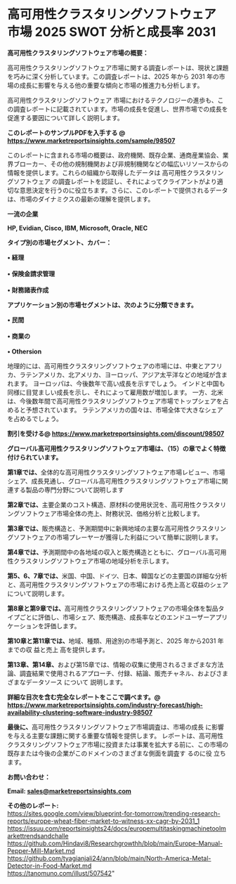# 高可用性クラスタリングソフトウェア 市場 2025 SWOT 分析と成長率 2031

<strong><b>高可用性クラスタリングソフトウェア市場の概要：</b></strong>

高可用性クラスタリングソフトウェア市場に関する調査レポートは、現状と課題を巧みに深く分析しています。この調査レポートは、2025 年から 2031 年の市場の成長に影響を与える他の重要な傾向と市場の推進力も分析します。

高可用性クラスタリングソフトウェア 市場におけるテクノロジーの進歩も、この調査レポートに記載されています。市場の成長を促進し、世界市場での成長を促進する要因について詳しく説明します。

<strong>このレポートのサンプルPDFを入手する @ <a href=https://www.marketreportsinsights.com/sample/98507>https://www.marketreportsinsights.com/sample/98507</a></strong>

このレポートに含まれる市場の概要は、政府機関、既存企業、通商産業協会、業界ブローカー、その他の規制機関および非規制機関などの幅広いリソースからの情報を提供します。これらの組織から取得したデータは 高可用性クラスタリングソフトウェア の調査レポートを認証し、それによってクライアントがより適切な意思決定を行うのに役立ちます。さらに、このレポートで提供されるデータは、市場のダイナミクスの最新の理解を提供します。

<strong>一流の企業</strong>

<strong><b>HP, Evidian, Cisco, IBM, Microsoft, Oracle, NEC</b></strong>

<strong><b>タイプ別の市場セグメント、カバー：</b></strong>

<strong>• 経理<br><br>• 保険金請求管理<br><br>• 財務諸表作成</strong>

<strong><b>アプリケーション別の市場セグメントは、次のように分類できます。</b></strong>

<strong>• 民間<br><br>• 商業の<br><br>• Othersion</strong>

 地理的には、高可用性クラスタリングソフトウェアの市場には、中東とアフリカ、ラテンアメリカ、北アメリカ、ヨーロッパ、アジア太平洋などの地域が含まれます。 ヨーロッパは、今後数年で高い成長を示すでしょう。 インドと中国も同様に目覚ましい成長を示し、それによって雇用数が増加します。 一方、北米は、今後数年間で高可用性クラスタリングソフトウェア市場でトップシェアを占めると予想されています。 ラテンアメリカの国々は、市場全体で大きなシェアを占めるでしょう。

<strong>割引を受ける@ <a href=https://www.marketreportsinsights.com/discount/98507>https://www.marketreportsinsights.com/discount/98507</a></strong>

<strong><b>グローバル高可用性クラスタリングソフトウェア市場は、（15）の章でよく特徴付けられています。</b></strong>

<strong><b>第</b></strong><strong><b>1章では、</b></strong>全体的な高可用性クラスタリングソフトウェア市場レビュー、市場シェア、成長見通し、グローバル高可用性クラスタリングソフトウェア市場に関連する製品の専門分野について説明します

<strong><b>第2章では、</b></strong>主要企業のコスト構造、原材料の使用状況を、高可用性クラスタリングソフトウェア市場全体の売上、財務状況、価格分析と比較します。

<strong><b>第3章では、</b></strong>販売構造と、予測期間中に新興地域の主要な高可用性クラスタリングソフトウェアの市場プレーヤーが獲得した利益について簡単に説明します。

<strong><b>第4章では、</b></strong>予測期間中の各地域の収入と販売構造とともに、グローバル高可用性クラスタリングソフトウェア市場の地域分析を示します。

<strong><b>第5、6、7章では、</b></strong>米国、中国、ドイツ、日本、韓国などの主要国の詳細な分析と、高可用性クラスタリングソフトウェアの市場における売上高と収益のシェアについて説明します。

<strong><b>第8章と第9章では、</b></strong>高可用性クラスタリングソフトウェアの市場全体を製品タイプごとに評価し、市場シェア、販売構造、成長率などのエンドユーザーアプリケーションを評価します。

<strong><b>第10章と第11章では、</b></strong>地域、種類、用途別の市場予測と、2025 年から2031 年までの収 益と売上 高を提供します。

<strong><b>第13章、第14章、</b></strong>および第15章では、情報の収集に使用されるさまざまな方法論、調査結果で使用されるアプローチ、付録、結論、販売チャネル、およびさまざまなデータソース について 説明します。

<strong>詳細な目次を含む完全なレポートをここで調べます。@ <a href=https://www.marketreportsinsights.com/industry-forecast/high-availability-clustering-software-industry-98507>https://www.marketreportsinsights.com/industry-forecast/high-availability-clustering-software-industry-98507</a></strong>

<strong><b>最後に、</b></strong>高可用性クラスタリングソフトウェア市場調査は、市場の成長 に影響を</a>与える主要な課題に関する重要な情報を提供します。 レポートは、高可用性クラスタリングソフトウェア市場に投資または事業を拡大する前に、この市場の既存または今後の企業がこのドメインのさまざまな側面を調査す るのに役 立ちます。

<strong><b>お問い合わせ：</b></strong>

<strong>Email: </strong><a href=mailto:sales@marketreportsinsights.com><strong>sales@marketreportsinsights.com</strong></a>

<strong>その他のレポート:</strong>
<br>
<a href=https://sites.google.com/view/blueprint-for-tomorrow/trending-research-reports/europe-wheat-fiber-market-to-witness-xx-cagr-by-2031_1>https://sites.google.com/view/blueprint-for-tomorrow/trending-research-reports/europe-wheat-fiber-market-to-witness-xx-cagr-by-2031_1</a>
<br>
<a href=https://issuu.com/reportsinsights24/docs/europemultitaskingmachinetoolmarkettrendsandchalle>https://issuu.com/reportsinsights24/docs/europemultitaskingmachinetoolmarkettrendsandchalle</a>
<br>
<a href=https://github.com/Hindavi8/Researchgrowthh/blob/main/Europe-Manual-Pepper-Mill-Market.md>https://github.com/Hindavi8/Researchgrowthh/blob/main/Europe-Manual-Pepper-Mill-Market.md</a>
<br>
<a href=https://github.com/tyagianjali24/ann/blob/main/North-America-Metal-Detector-in-Food-Market.md>https://github.com/tyagianjali24/ann/blob/main/North-America-Metal-Detector-in-Food-Market.md</a>
<br>
<a href=https://tanomuno.com/illust/507542>https://tanomuno.com/illust/507542</a>"
